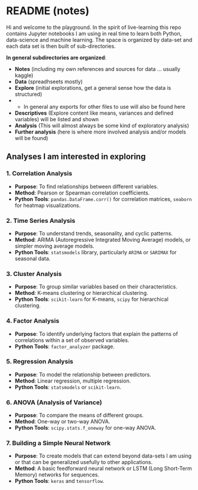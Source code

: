 # README (notes)

Hi and welcome to the playground. In the spirit of live-learning this repo contains Jupyter notebooks I am using in real time to learn both Python, data-science and machine learning. The space is organized by data-set and each data set is then built of sub-directories.

**In general subdirectories are organized**:
- **Notes** (including my own references and sources for data ... usually kaggle)
- **Data** (spreadhseets mostly)
- **Explore** (initial explorations, get a general sense how the data is structured)
- -  In general any exports for other files to use will also be found here
- **Descriptives** (Explore content like means, variances and defined variables) will be listed and shown
- **Analysis** (This will almost always be some kind of exploratory analysis)
- **Further analysis** (here is where more involved analysis and/or models will be found)

## Analyses I am interested in exploring

### 1. Correlation Analysis

- **Purpose**: To find relationships between different variables.
- **Method**: Pearson or Spearman correlation coefficients.
- **Python Tools**: `pandas.DataFrame.corr()` for correlation matrices, `seaborn` for heatmap visualizations.

### 2. Time Series Analysis

- **Purpose**: To understand trends, seasonality, and cyclic patterns.
- **Method**: ARIMA (Autoregressive Integrated Moving Average) models, or simpler moving average models.
- **Python Tools**: `statsmodels` library, particularly `ARIMA` or `SARIMAX` for seasonal data.

### 3. Cluster Analysis

- **Purpose**: To group similar variables based on their characteristics.
- **Method**: K-means clustering or hierarchical clustering.
- **Python Tools**: `scikit-learn` for K-means, `scipy` for hierarchical clustering.

### 4. Factor Analysis

- **Purpose**: To identify underlying factors that explain the patterns of correlations within a set of observed variables.
- **Python Tools**: `factor_analyzer` package.

### 5. Regression Analysis

- **Purpose**: To model the relationship between predictors.
- **Method**: Linear regression, multiple regression.
- **Python Tools**: `statsmodels` or `scikit-learn`.

### 6. ANOVA (Analysis of Variance)

- **Purpose**: To compare the means of different groups.
- **Method**: One-way or two-way ANOVA.
- **Python Tools**: `scipy.stats.f_oneway` for one-way ANOVA.

### 7. Building a Simple Neural Network

- **Purpose**: To create models that can extend beyond data-sets I am using or that can be generalized usefully to other applications.
- **Method**: A basic feedforward neural network or LSTM (Long Short-Term Memory) networks for sequences.
- **Python Tools**: `keras` and `tensorflow`.

